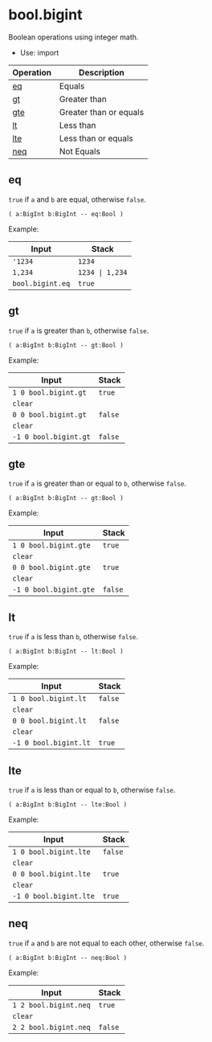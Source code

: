<!-- mod: bool.bigint -->

# bool.bigint

Boolean operations using integer math.

- Use: import

<!-- index -->

| Operation         | Description
|-------------------|----------------
| [eq](#eq)         | Equals
| [gt](#gt)         | Greater than
| [gte](#gte)       | Greater than or equals
| [lt](#lt)         | Less than
| [lte](#lte)       | Less than or equals
| [neq](#neq)       | Not Equals


## eq

`true` if `a` and `b` are equal, otherwise `false`.

    ( a:BigInt b:BigInt -- eq:Bool )

Example:

<!-- test: eq -->

| Input            | Stack
|------------------|------------------
| `'1234`          | `1234`
| `1,234`          | `1234 \| 1,234`
| `bool.bigint.eq` | `true`


## gt

`true` if `a` is greater than `b`, otherwise `false`.

    ( a:BigInt b:BigInt -- gt:Bool )

Example:

<!-- test: gt -->

| Input                  | Stack
|------------------------|-------------
| `1 0 bool.bigint.gt`   | `true`
| `clear`                |
| `0 0 bool.bigint.gt`   | `false`
| `clear`                |
| `-1 0 bool.bigint.gt`  | `false`


## gte

`true` if `a` is greater than or equal to `b`, otherwise `false`.

    ( a:BigInt b:BigInt -- gt:Bool )

Example:

<!-- test: gte -->

| Input                  | Stack
|------------------------|-------------
| `1 0 bool.bigint.gte`  | `true`
| `clear`                |
| `0 0 bool.bigint.gte`  | `true`
| `clear`                |
| `-1 0 bool.bigint.gte` | `false`


## lt

`true` if `a` is less than `b`, otherwise `false`.

    ( a:BigInt b:BigInt -- lt:Bool )

Example:

<!-- test: lt-->

| Input                  | Stack
|------------------------|-------------
| `1 0 bool.bigint.lt`   | `false`
| `clear`                |
| `0 0 bool.bigint.lt`   | `false`
| `clear`                |
| `-1 0 bool.bigint.lt`  | `true`


## lte

`true` if `a` is less than or equal to `b`, otherwise `false`.

    ( a:BigInt b:BigInt -- lte:Bool )

Example:

<!-- test: lte -->

| Input                  | Stack
|------------------------|-------------
| `1 0 bool.bigint.lte`  | `false`
| `clear`                |
| `0 0 bool.bigint.lte`  | `true`
| `clear`                |
| `-1 0 bool.bigint.lte` | `true`


## neq

`true` if `a` and `b` are not equal to each other, otherwise `false`.

    ( a:BigInt b:BigInt -- neq:Bool )

Example:

<!-- test: neq -->

| Input                 | Stack
|-----------------------|-------------
| `1 2 bool.bigint.neq` | `true`
| `clear`               |
| `2 2 bool.bigint.neq` | `false`


